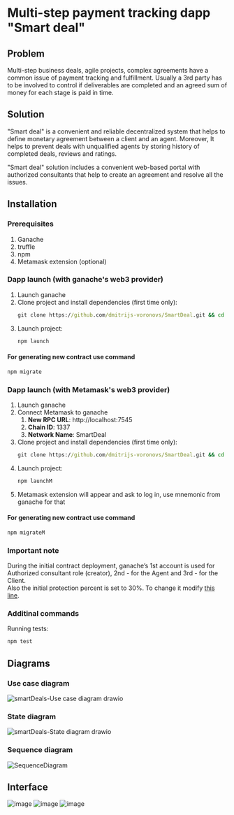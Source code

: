 # Multi-step payment tracking dapp &quot;Smart deal&quot;

## Problem

Multi-step business deals, agile projects, complex agreements have a common issue of payment tracking and fulfillment. Usually a 3rd party has to be involved to control if deliverables are completed and an agreed sum of money for each stage is paid in time.

## Solution

&quot;Smart deal&quot; is a convenient and reliable decentralized system that helps to define monetary agreement between a client and an agent. Moreover, It helps to prevent deals with unqualified agents by storing history of completed deals, reviews and ratings.

&quot;Smart deal&quot; solution includes a convenient web-based portal with authorized consultants that help to create an agreement and resolve all the issues.

## Installation

### Prerequisites

1. Ganache
2. truffle
3. npm
4. Metamask extension (optional)

### Dapp launch (with ganache's web3 provider)

1. Launch ganache
2. Clone project and install dependencies (first time only):
   ```cmd
   git clone https://github.com/dmitrijs-voronovs/SmartDeal.git && cd SmartDeal && npm i && cd app && npm i && cd ..
   ```
3. Launch project:
   ```cmd
   npm launch
   ```

#### For generating new contract use command

```cmd
npm migrate
```

### Dapp launch (with Metamask's web3 provider)

1. Launch ganache
2. Connect Metamask to ganache
   1. **New RPC URL**: http://localhost:7545
   2. **Chain ID**: 1337
   3. **Network Name**: SmartDeal
3. Clone project and install dependencies (first time only):
   ```cmd
   git clone https://github.com/dmitrijs-voronovs/SmartDeal.git && cd SmartDeal && npm i && cd app && npm i && cd ..
   ```
4. Launch project:
   ```cmd
   npm launchM
   ```
5. Metamask extension will appear and ask to log in, use mnemonic from ganache for that

#### For generating new contract use command

```cmd
npm migrateM
```

### Important note

During the initial contract deployment, ganache’s 1st account is used for Authorized consultant role (creator), 2nd - for the Agent and 3rd - for the Client.\
Also the initial protection percent is set to 30%. To change it modify [this line](https://github.com/dmitrijs-voronovs/SmartDeal/blob/main/migrations/2_deploy_contracts.js#L10).

### Additinal commands

Running tests:
```cmd
npm test
```

## Diagrams

### Use case diagram

![smartDeals-Use case diagram drawio](https://user-images.githubusercontent.com/53301511/148654153-a0295a79-fa79-4aa3-8dae-4096677b7fd7.png)

### State diagram

![smartDeals-State diagram drawio](https://user-images.githubusercontent.com/53301511/148654157-1819718d-60cd-448a-bed9-75f6d0bfe11b.png)

### Sequence diagram

![SequenceDiagram](https://user-images.githubusercontent.com/53301511/148654161-b3216fa0-07ba-4c91-a0ac-1ed98ad772b9.png)

## Interface

![image](https://user-images.githubusercontent.com/53301511/148656962-6f4593bd-426f-4c55-8d5c-5d78ee92c1bf.png)
![image](https://user-images.githubusercontent.com/53301511/148657058-240a050e-42f7-4536-b46a-8670da245aa3.png)
![image](https://user-images.githubusercontent.com/53301511/148657074-4ed2dd2d-987c-4eb9-8ece-ca7cf61dc7a2.png)
